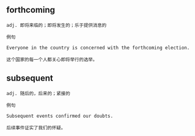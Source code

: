 
## forthcoming
```
adj. 即将来临的；即将发生的；乐于提供消息的

例句

Everyone in the country is concerned with the forthcoming election.

这个国家的每一个人都关心即将举行的选举。

```
## subsequent
```
adj. 随后的，后来的；紧接的

例句

Subsequent events confirmed our doubts.

后续事件证实了我们的怀疑。
```